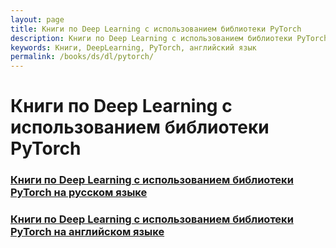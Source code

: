 ```yaml
---
layout: page
title: Книги по Deep Learning с использованием библиотеки PyTorch
description: Книги по Deep Learning с использованием библиотеки PyTorch
keywords: Книги, DeepLearning, PyTorch, английский язык
permalink: /books/ds/dl/pytorch/
---
```


# Книги по Deep Learning с использованием библиотеки PyTorch

### [Книги по Deep Learning с использованием библиотеки PyTorch на русском языке](/books/ds/dl/pytorch/ru/)

### [Книги по Deep Learning с использованием библиотеки PyTorch на английском языке](/books/ds/dl/pytorch/en/)
